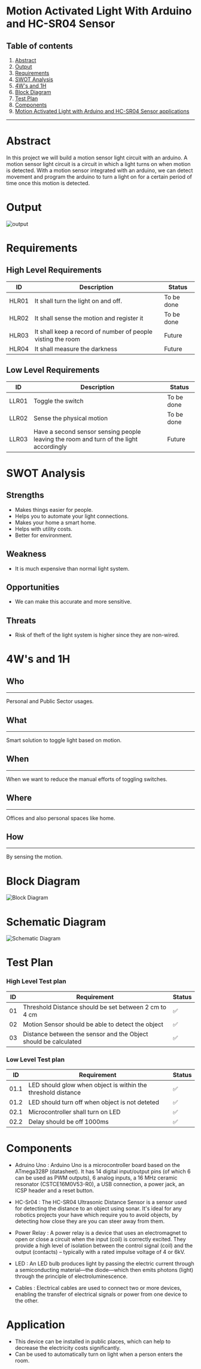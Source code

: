 # Motion Activated Light With Arduino and HC-SR04 Sensor

## Table of contents
1. [Abstract](#abstract)
2. [Output](#output)
3. [Requirements](#requirements)
4. [SWOT Analysis](#swot)
5. [4W's and 1H](#4w1h)
6. [Block Diagram](#BlockDiagram)
7. [Test Plan](#TestPlan)
8. [Components](#components)
9. [Motion Activated Light with Arduino and HC-SR04 Sensor applications](#applications)
***

# Abstract <a name="abstract"></a>
In this project we will build a motion sensor light circuit with an arduino. A motion sensor light circuit is a circuit in which a light turns on when motion is detected.
With a motion sensor integrated with an arduino, we can detect movement and program the arduino to turn a light on for a certain period of time once this motion is detected.

# Output  <a name="output"></a>

![output](https://user-images.githubusercontent.com/98808752/156934774-77085205-3990-451f-a741-225898ff200d.jpeg)


# Requirements <a name="requirements"></a>

  ## High Level Requirements
  |  ID|Description|Status|
  |---|---|---|
  | HLR01 | It shall turn the light on and off. | To be done |
  | HLR02 | It shall sense the motion and register it | To be done |
  | HLR03 | It shall keep a record of number of people visting the room  | Future | 
  | HLR04 |  It shall measure the darkness| Future |
  

  ## Low Level Requirements
  |  ID|Description|Status|
  |---|---|---|
  | LLR01 | Toggle the switch | To be done |
  | LLR02 | Sense the physical motion | To be done |
  | LLR03 | Have a second sensor sensing people leaving the room and turn of the light accordingly | Future|
  
  
  
  # SWOT Analysis <a name="swot"></a>
  
  ## Strengths
  
  * Makes things easier for people.
  * Helps you to automate your light connections.
  * Makes your home a smart home.
  * Helps with utility costs.
  * Better for environment.
  
  ## Weakness
  * It is much expensive than normal light system.
 
 ## Opportunities
 
* We can make this accurate and more sensitive.
 
 ## Threats 
 
* Risk of theft of the light system is higher since they are non-wired.
 
 # 4W's and 1H <a name="4w1h"></a>
  ## Who
  ---
  Personal and Public Sector usages.
  ## What
  ---
  Smart solution to toggle light based on motion.
  ## When
  ---
  When we want to reduce the manual efforts of toggling switches.
  ## Where
  ---
  Offices and also personal spaces like home.
  ## How
  ---
  By sensing the motion.
 
# Block Diagram <a name="BlockDiagram"></a>

![Block Diagram](https://user-images.githubusercontent.com/98808752/155834640-c130b1ff-886f-495c-86cf-68c9844902d8.jpeg)
# Schematic Diagram 
![Schematic Diagram](https://user-images.githubusercontent.com/98808752/155770571-cf41e4af-e31e-4381-b022-72dbf387e680.png)

# Test Plan  <a name="TestPlan"></a>
### High Level Test plan
ID | Requirement | Status
--- | --- | ---
01 | Threshold Distance should be set between 2 cm to 4 cm | :white_check_mark:
02 | Motion Sensor should be able to detect the object | :white_check_mark:
03 | Distance between the sensor and the Object should be calculated | :white_check_mark:
### Low Level Test plan
ID | Requirement | Status
 --- | --- | ---
01.1 | LED should glow when object is within the threshold distance | :white_check_mark:
01.2 | LED should turn off when object is not deteted | :white_check_mark:
02.1 | Microcontroller shall turn on LED | :white_check_mark:
02.2 | Delay should be off 1000ms | :white_check_mark:

# Components <a name="components"></a>
* Adruino Uno : Arduino Uno is a microcontroller board based on the ATmega328P (datasheet). It has 14 digital input/output pins (of which 6 can be used as PWM outputs), 6 analog inputs, a 16 MHz ceramic resonator (CSTCE16M0V53-R0), a USB connection, a power jack, an ICSP header and a reset button. 

* HC-Sr04 : The HC-SR04 Ultrasonic Distance Sensor is a sensor used for detecting the distance to an object using sonar. It's ideal for any robotics projects your have which require you to avoid objects, by detecting how close they are you can steer away from them.


* Power Relay : A power relay is a device that uses an electromagnet to open or close a circuit when the input (coil) is correctly excited. They provide a high level of isolation between the control signal (coil) and the output (contacts) – typically with a rated impulse voltage of 4 or 6kV.


* LED : An LED bulb produces light by passing the electric current through a semiconducting material—the diode—which then emits photons (light) through the principle of electroluminescence.


* Cables : Electrical cables are used to connect two or more devices, enabling the transfer of electrical signals or power from one device to the other. 

# Application <a name="applications"></a>
* This device can be installed in public places, which can help to decrease the electricity costs significantly.
* Can be used to automatically turn on light when a person enters the room.


